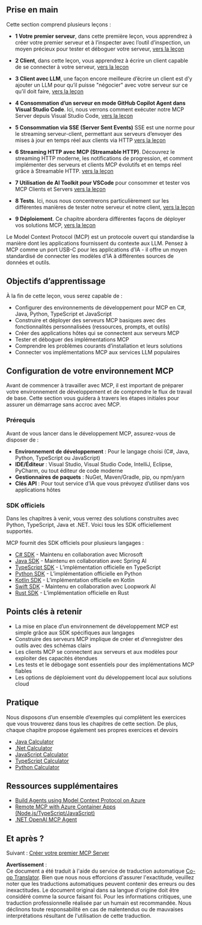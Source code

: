 <!--
CO_OP_TRANSLATOR_METADATA:
{
  "original_hash": "9191921de355cd9c8f46ebe21bdd52fd",
  "translation_date": "2025-06-12T21:31:27+00:00",
  "source_file": "03-GettingStarted/README.md",
  "language_code": "fr"
}
-->
## Prise en main  

Cette section comprend plusieurs leçons :

- **1 Votre premier serveur**, dans cette première leçon, vous apprendrez à créer votre premier serveur et à l’inspecter avec l’outil d’inspection, un moyen précieux pour tester et déboguer votre serveur, [vers la leçon](/03-GettingStarted/01-first-server/README.md)

- **2 Client**, dans cette leçon, vous apprendrez à écrire un client capable de se connecter à votre serveur, [vers la leçon](/03-GettingStarted/02-client/README.md)

- **3 Client avec LLM**, une façon encore meilleure d’écrire un client est d’y ajouter un LLM pour qu’il puisse "négocier" avec votre serveur sur ce qu’il doit faire, [vers la leçon](/03-GettingStarted/03-llm-client/README.md)

- **4 Consommation d’un serveur en mode GitHub Copilot Agent dans Visual Studio Code**. Ici, nous verrons comment exécuter notre MCP Server depuis Visual Studio Code, [vers la leçon](/03-GettingStarted/04-vscode/README.md)

- **5 Consommation via SSE (Server Sent Events)** SSE est une norme pour le streaming serveur-client, permettant aux serveurs d’envoyer des mises à jour en temps réel aux clients via HTTP [vers la leçon](/03-GettingStarted/05-sse-server/README.md)

- **6 Streaming HTTP avec MCP (Streamable HTTP)**. Découvrez le streaming HTTP moderne, les notifications de progression, et comment implémenter des serveurs et clients MCP évolutifs et en temps réel grâce à Streamable HTTP. [vers la leçon](/03-GettingStarted/06-http-streaming/README.md)

- **7 Utilisation de AI Toolkit pour VSCode** pour consommer et tester vos MCP Clients et Servers [vers la leçon](/03-GettingStarted/07-aitk/README.md)

- **8 Tests**. Ici, nous nous concentrerons particulièrement sur les différentes manières de tester notre serveur et notre client, [vers la leçon](/03-GettingStarted/08-testing/README.md)

- **9 Déploiement**. Ce chapitre abordera différentes façons de déployer vos solutions MCP, [vers la leçon](/03-GettingStarted/09-deployment/README.md)


Le Model Context Protocol (MCP) est un protocole ouvert qui standardise la manière dont les applications fournissent du contexte aux LLM. Pensez à MCP comme un port USB-C pour les applications d’IA - il offre un moyen standardisé de connecter les modèles d’IA à différentes sources de données et outils.

## Objectifs d’apprentissage

À la fin de cette leçon, vous serez capable de :

- Configurer des environnements de développement pour MCP en C#, Java, Python, TypeScript et JavaScript
- Construire et déployer des serveurs MCP basiques avec des fonctionnalités personnalisées (ressources, prompts, et outils)
- Créer des applications hôtes qui se connectent aux serveurs MCP
- Tester et déboguer des implémentations MCP
- Comprendre les problèmes courants d’installation et leurs solutions
- Connecter vos implémentations MCP aux services LLM populaires

## Configuration de votre environnement MCP

Avant de commencer à travailler avec MCP, il est important de préparer votre environnement de développement et de comprendre le flux de travail de base. Cette section vous guidera à travers les étapes initiales pour assurer un démarrage sans accroc avec MCP.

### Prérequis

Avant de vous lancer dans le développement MCP, assurez-vous de disposer de :

- **Environnement de développement** : Pour le langage choisi (C#, Java, Python, TypeScript ou JavaScript)
- **IDE/Éditeur** : Visual Studio, Visual Studio Code, IntelliJ, Eclipse, PyCharm, ou tout éditeur de code moderne
- **Gestionnaires de paquets** : NuGet, Maven/Gradle, pip, ou npm/yarn
- **Clés API** : Pour tout service d’IA que vous prévoyez d’utiliser dans vos applications hôtes


### SDK officiels

Dans les chapitres à venir, vous verrez des solutions construites avec Python, TypeScript, Java et .NET. Voici tous les SDK officiellement supportés.

MCP fournit des SDK officiels pour plusieurs langages :
- [C# SDK](https://github.com/modelcontextprotocol/csharp-sdk) - Maintenu en collaboration avec Microsoft
- [Java SDK](https://github.com/modelcontextprotocol/java-sdk) - Maintenu en collaboration avec Spring AI
- [TypeScript SDK](https://github.com/modelcontextprotocol/typescript-sdk) - L’implémentation officielle en TypeScript
- [Python SDK](https://github.com/modelcontextprotocol/python-sdk) - L’implémentation officielle en Python
- [Kotlin SDK](https://github.com/modelcontextprotocol/kotlin-sdk) - L’implémentation officielle en Kotlin
- [Swift SDK](https://github.com/modelcontextprotocol/swift-sdk) - Maintenu en collaboration avec Loopwork AI
- [Rust SDK](https://github.com/modelcontextprotocol/rust-sdk) - L’implémentation officielle en Rust

## Points clés à retenir

- La mise en place d’un environnement de développement MCP est simple grâce aux SDK spécifiques aux langages
- Construire des serveurs MCP implique de créer et d’enregistrer des outils avec des schémas clairs
- Les clients MCP se connectent aux serveurs et aux modèles pour exploiter des capacités étendues
- Les tests et le débogage sont essentiels pour des implémentations MCP fiables
- Les options de déploiement vont du développement local aux solutions cloud

## Pratique

Nous disposons d’un ensemble d’exemples qui complètent les exercices que vous trouverez dans tous les chapitres de cette section. De plus, chaque chapitre propose également ses propres exercices et devoirs

- [Java Calculator](./samples/java/calculator/README.md)
- [.Net Calculator](../../../03-GettingStarted/samples/csharp)
- [JavaScript Calculator](./samples/javascript/README.md)
- [TypeScript Calculator](./samples/typescript/README.md)
- [Python Calculator](../../../03-GettingStarted/samples/python)

## Ressources supplémentaires

- [Build Agents using Model Context Protocol on Azure](https://learn.microsoft.com/azure/developer/ai/intro-agents-mcp)
- [Remote MCP with Azure Container Apps (Node.js/TypeScript/JavaScript)](https://learn.microsoft.com/samples/azure-samples/mcp-container-ts/mcp-container-ts/)
- [.NET OpenAI MCP Agent](https://learn.microsoft.com/samples/azure-samples/openai-mcp-agent-dotnet/openai-mcp-agent-dotnet/)

## Et après ?

Suivant : [Créer votre premier MCP Server](/03-GettingStarted/01-first-server/README.md)

**Avertissement** :  
Ce document a été traduit à l'aide du service de traduction automatique [Co-op Translator](https://github.com/Azure/co-op-translator). Bien que nous nous efforcions d'assurer l'exactitude, veuillez noter que les traductions automatiques peuvent contenir des erreurs ou des inexactitudes. Le document original dans sa langue d'origine doit être considéré comme la source faisant foi. Pour les informations critiques, une traduction professionnelle réalisée par un humain est recommandée. Nous déclinons toute responsabilité en cas de malentendus ou de mauvaises interprétations résultant de l'utilisation de cette traduction.